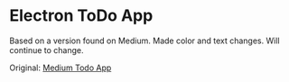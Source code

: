 # Electron ToDo App

Based on a version found on Medium. Made color and text changes. Will continue to change.

Original: [Medium Todo App](https://codeburst.io/build-a-todo-app-with-electron-d6c61f58b55a)



